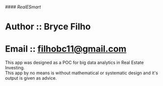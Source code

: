 ###### \#\#\#\#   RealESmart

# Author :: Bryce Filho

# Email  :: filhobc11@gmail.com

This app was designed as a POC for big data analytics in Real Estate Investing.  
This app by no means is without mathematical or systematic design and it's output is given as advice.







